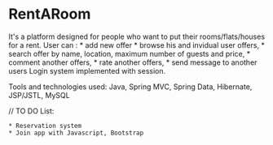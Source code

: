 # RentARoom

It's a platform designed for people who want to put their rooms/flats/houses for a rent.
User can :
	* add new offer
	* browse his and invidual user offers, 
	* search offer by name, location, maximum number of guests and price,
	* comment another offers,
	* rate another offers,
	* send message to another users
Login system implemented with session.

Tools and technologies used: Java, Spring MVC, Spring Data, Hibernate, JSP/JSTL, MySQL



// TO DO List:

	* Reservation system
	* Join app with Javascript, Bootstrap
	


